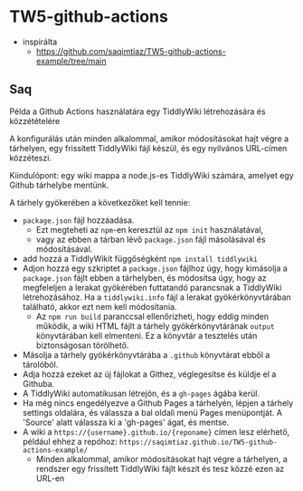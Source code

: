 # TW5-github-actions

- inspirálta
  - https://github.com/saqimtiaz/TW5-github-actions-example/tree/main


## Saq

Példa a Github Actions használatára egy TiddlyWiki létrehozására és közzétételére

A konfigurálás után minden alkalommal, amikor módosításokat hajt végre a tárhelyen, egy frissített TiddlyWiki fájl készül, és egy nyilvános URL-címen közzéteszi.

Kiindulópont: egy wiki mappa a node.js-es TiddlyWiki számára, amelyet egy Github tárhelybe mentünk.

A tárhely gyökerében a következőket kell tennie:

- `package.json` fájl hozzáadása. 
  - Ezt megteheti az `npm`-en keresztül az `npm init` használatával, 
  - vagy az ebben a tárban lévő `package.json` fájl másolásával és módosításával.
- add hozzá a TiddlyWikit függőségként `npm install tiddlywiki`
- Adjon hozzá egy szkriptet a `package.json` fájlhoz úgy, hogy kimásolja a `package.json` fájlt ebben a tárhelyben, és módosítsa úgy, hogy az megfeleljen a lerakat gyökérében futtatandó parancsnak a TiddlyWiki létrehozásához. Ha a `tiddlywiki.info` fájl a lerakat gyökérkönyvtárában található, akkor ezt nem kell módosítania.
  - Az `npm run build` paranccsal ellenőrizheti, hogy eddig minden működik, a wiki HTML fájlt a tárhely gyökérkönyvtárának `output` könyvtárában kell elmenteni. Ez a könyvtár a tesztelés után biztonságosan törölhető.
- Másolja a tárhely gyökérkönyvtárába a `.github` könyvtárat ebből a tárolóból.
- Adja hozzá ezeket az új fájlokat a Githez, véglegesítse és küldje el a Githuba.
- A TiddlyWiki automatikusan létrejön, és a `gh-pages` ágába kerül.
- Ha még nincs engedélyezve a Github Pages a tárhelyén, lépjen a tárhely settings oldalára, és válassza a bal oldali menü Pages menüpontját. A 'Source' alatt válassza ki a 'gh-pages' ágat, és mentse.
- A wiki a `https://{username}.github.io/{reponame}` címen lesz elérhető, például ehhez a repóhoz: `https://saqimtiaz.github.io/TW5-github-actions-example/`
  - Minden alkalommal, amikor módosításokat hajt végre a tárhelyen, a rendszer egy frissített TiddlyWiki fájlt készít és tesz közzé ezen az URL-en

